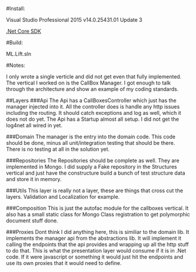 #Install:

Visual Studio Professional 2015 v14.0.25431.01 Update 3

[.Net Core SDK](https://www.microsoft.com/net/core#windows)

#Build:

ML.Lift.sln

#Notes:

I only wrote a single verticle and did not get even that fully implemented.
The vertical I worked on is the CallBox Manager.
I got enough to talk through the architecture and show an example of my coding standards.


##Layers
###Api
The Api has a CallBoxesController which just has the manager injected into it.  All the controller does is handle any http issues including the routing.  It should catch exceptions and log as well, which it does not do yet.
The Api has a Startup almost all setup.  I did not get the log4net all wired in yet.

###Domain
The manager is the entry into the domain code.  This code should be done, minus all unit/integration testing that should be there.  There is no testing at all in the solution yet.

###Repositories
The Repositories should be complete as well.  They are implemented in Mongo.  I did supply a Fake repository in the Structures vertical and just have the constructure build a bunch of test structure data and store it in memory.

###Utils
This layer is really not a layer, these are things that cross cut the layers.  Validation and Localization for example.

###Composition
This is just the autofac module for the callboxes vertical.  It also has a small static class for Mongo Class registration to get polymorphic document stuff done.

###Proxies
Dont think I did anything here, this is similiar to the domain lib.  It implements the manager api from the abstractions lib.  It will implement it calling the endpoints that the api provides and wrapping up all the http stuff to do that.  This is what the presentation layer would consume if it is in .Net code.  If it were javascript or something it would just hit the endpoints and use its own proxies that it would need to define.
